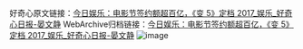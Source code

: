 好奇心原文链接：[今日娱乐：电影节签约额超百亿，《变 5》定档 2017_娱乐_好奇心日报-晏文静](https://www.qdaily.com/articles/8742.html)
WebArchive归档链接：[今日娱乐：电影节签约额超百亿，《变 5》定档 2017_娱乐_好奇心日报-晏文静](http://web.archive.org/web/20190623153335/https://www.qdaily.com/articles/8742.html)
![image](http://ww3.sinaimg.cn/large/007d5XDpgy1g3vdr207lij30u03104qp)